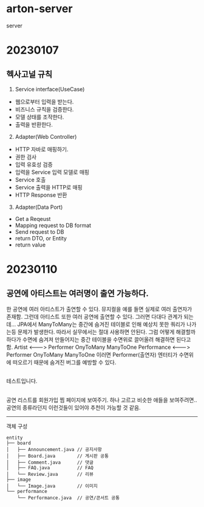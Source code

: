 # arton-server
server

# 20230107

## 헥사고널 규칙
1. Service interface(UseCase)

- 웹으로부터 입력을 받는다.
- 비즈니스 규칙을 검증한다.
- 모델 상태를 조작한다.
- 출력을 반환한다.

2. Adapter(Web Controller)

- HTTP 자바로 매핑하기.
- 권한 검사
- 입력 유효성 검증
- 입력을 Service 입력 모델로 매핑
- Service 호출
- Service 출력을 HTTP로 매핑
- HTTP Response 반환

3. Adapter(Data Port)

- Get a Reqeust
- Mapping request to DB format
- Send request to DB
- return DTO, or Entity
- return value



# 20230110
## 공연에 아티스트는 여러명이 출연 가능하다.
한 공연에 여러 아티스트가 출연할 수 있다. 뮤지컬을 예를 들면 실제로 여러 출연자가 존재함.
그런데 아티스트 또한 여러 공연에 출연할 수 있다. 그러면 다대다 관계가 되는데...
JPA에서 ManyToMany는 중간에 숨겨진 테이블로 인해 예상치 못한 쿼리가 나가는등 문제가 발생한다.
따라서 실무에서는 절대 사용하면 안된다. 그럼 어떻게 해결할까 하다가 
수면에 숨겨져 만들어지는 중간 테이블을 수면위로 끌어올려 해결하면 된다고 함.
Artist <---> Performer OnyToMany ManyToOne
Performance <---> Performer OnyToMany ManyToOne
이러면 Performer(출연자) 엔터티가 수면위에 떠오르기 때문에 숨겨진 버그를 예방할 수 있다.

##
테스트입니다.

## 
공연 리스트를 회원가입 찜 페이지에 보여주기. 하나 고르고 비슷한 애들을 보여주려면.. 공연의 종류라던지 이런것들이 있어야 추천이 가능할 것 같음.

--------------------------------------------------
객체 구성
```
entity
├── board
│   ├── Announcement.java // 공지사항
│   ├── Board.java        // 게시판 공통    
│   ├── Comment.java      // 댓글
│   ├── FAQ.java          // FAQ
│   └── Review.java       // 리뷰
├── image
│   └── Image.java        // 이미지
└── performance
    └── Performance.java  // 공연/콘서트 공통

``` 



